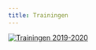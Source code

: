 ```yaml
---
title: Trainingen
---
```

<a href="https://res.cloudinary.com/kkontichfc/image/upload/v1563868636/downloads/trainingen-2019-2020_phuksy.pdf" target="_blank" title="Vergroten"><img src="https://res.cloudinary.com/kkontichfc/image/upload/v1563868737/nieuws/Screenshot_2019-07-23_at_09.58.40_lxx0e6.png" alt="Trainingen 2019-2020" /></a>